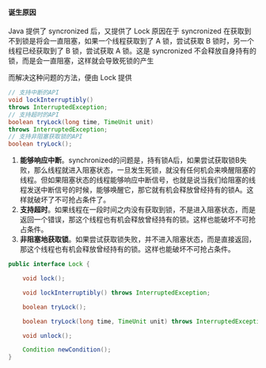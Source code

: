 #### 诞生原因

Java 提供了 syncronized 后，又提供了 Lock 原因在于 syncronized 在获取到不到锁是将会一直阻塞，如果一个线程获取到了 A 锁，尝试获取 B 锁时，另一个线程已经获取到了 B 锁，尝试获取 A 锁。这是 syncronized 不会释放自身持有的锁，而是会一直阻塞，这样就会导致死锁的产生

而解决这种问题的方法，便由 Lock 提供

```java
// 支持中断的API
void lockInterruptibly() 
throws InterruptedException;
// 支持超时的API
boolean tryLock(long time, TimeUnit unit) 
throws InterruptedException;
// 支持非阻塞获取锁的API
boolean tryLock();
```

1. **能够响应中断**。synchronized的问题是，持有锁A后，如果尝试获取锁B失败，那么线程就进入阻塞状态，一旦发生死锁，就没有任何机会来唤醒阻塞的线程。但如果阻塞状态的线程能够响应中断信号，也就是说当我们给阻塞的线程发送中断信号的时候，能够唤醒它，那它就有机会释放曾经持有的锁A。这样就破坏了不可抢占条件了。
2. **支持超时**。如果线程在一段时间之内没有获取到锁，不是进入阻塞状态，而是返回一个错误，那这个线程也有机会释放曾经持有的锁。这样也能破坏不可抢占条件。
3. **非阻塞地获取锁**。如果尝试获取锁失败，并不进入阻塞状态，而是直接返回，那这个线程也有机会释放曾经持有的锁。这样也能破坏不可抢占条件。

```java
public interface Lock {

    void lock();

    void lockInterruptibly() throws InterruptedException;

    boolean tryLock();

    boolean tryLock(long time, TimeUnit unit) throws InterruptedException;

    void unlock();

    Condition newCondition();
}
```

